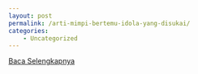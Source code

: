 ```yaml
---
layout: post
permalink: /arti-mimpi-bertemu-idola-yang-disukai/
categories:
    - Uncategorized
---
```


[Baca Selengkapnya](/08)